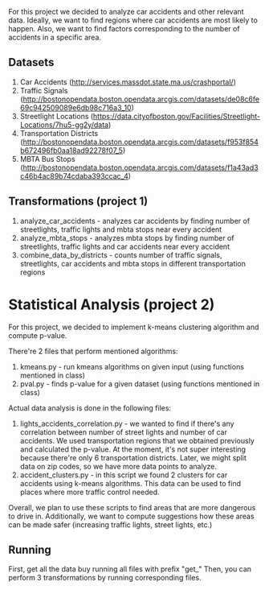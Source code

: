 For this project we decided to analyze car accidents and other relevant data. Ideally, we want to find regions where car accidents are most likely to happen. Also, we want to find factors corresponding to the number of accidents in a specific area.


## Datasets

1. Car Accidents (http://services.massdot.state.ma.us/crashportal/)
2. Traffic Signals (http://bostonopendata.boston.opendata.arcgis.com/datasets/de08c6fe69c942509089e6db98c716a3_10)
3. Streetlight Locations (https://data.cityofboston.gov/Facilities/Streetlight-Locations/7hu5-gg2y/data)
4. Transportation Districts (http://bostonopendata.boston.opendata.arcgis.com/datasets/f953f854b672496fb0aa18ad92278f07_5)
5. MBTA Bus Stops (http://bostonopendata.boston.opendata.arcgis.com/datasets/f1a43ad3c46b4ac89b74cdaba393ccac_4)


## Transformations (project 1)

1. analyze_car_accidents - analyzes car accidents by finding number of streetlights, traffic lights and mbta stops near every accident
2. analyze_mbta_stops - analyzes mbta stops by finding number of streetlights, traffic lights and car accidents near every accident
1. combine_data_by_districts - counts number of traffic signals, streetlights, car accidents and mbta stops in different transportation regions

# Statistical Analysis (project 2)

For this project, we decided to implement k-means clustering algorithm and compute p-value.

There're 2 files that perform mentioned algorithms:
1. kmeans.py - run kmeans algorithms on given input (using functions mentioned in class)
2. pval.py - finds p-value for a given dataset (using functions mentioned in class)

Actual data analysis is done in the following files:
1. lights_accidents_correlation.py - we wanted to find if there's any correlation between number of street lights and number of car accidents. We used transportation regions that we obtained previously and calculated the p-value. At the moment, it's not super interesting because there're only 6 transportation districts. Later, we might split data on zip codes, so we have more data points to analyze.
2. accident_clusters.py - in this script we found 2 clusters for car accidents using k-means algorithms. This data can be used to find places where more traffic control needed.

Overall, we plan to use these scripts to find areas that are more dangerous to drive in. Additionally, we want to compute suggestions how these areas can be made safer (increasing traffic lights, street lights, etc.)

## Running

First, get all the data buy running all files with prefix "get_"
Then, you can perform 3 transformations by running corresponding files.
